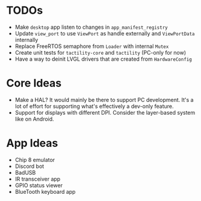 # TODOs
- Make `desktop` app listen to changes in `app_manifest_registry`
- Update `view_port` to use `ViewPort` as handle externally and `ViewPortData` internally
- Replace FreeRTOS semaphore from `Loader` with internal `Mutex`
- Create unit tests for `tactility-core` and `tactility` (PC-only for now)
- Have a way to deinit LVGL drivers that are created from `HardwareConfig`
 
# Core Ideas
- Make a HAL? It would mainly be there to support PC development. It's a lot of effort for supporting what's effectively a dev-only feature.
- Support for displays with different DPI. Consider the layer-based system like on Android.

# App Ideas
- Chip 8 emulator
- Discord bot
- BadUSB
- IR transceiver app
- GPIO status viewer
- BlueTooth keyboard app